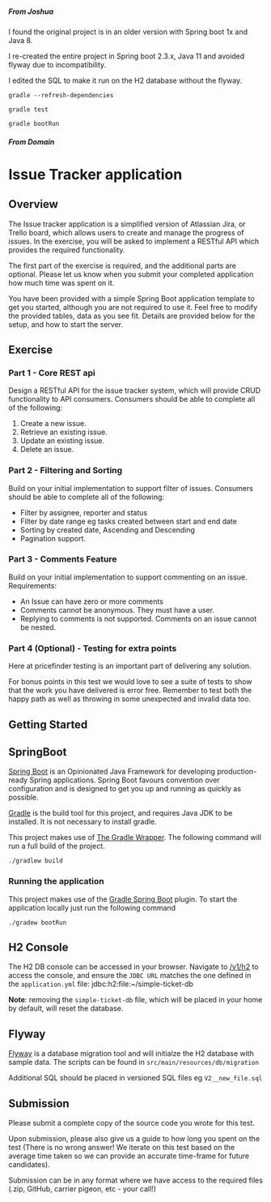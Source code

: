 ##### From Joshua #####

I found the original project is in an older version with Spring boot 1x and Java 8.

I re-created the entire project in Spring boot 2.3.x, Java 11 and avoided flyway due to incompatibility.

I edited the SQL to make it run on the H2 database without the flyway.


	gradle --refresh-dependencies

	gradle test

	gradle bootRun
	




##### From Domain #####
#  Issue Tracker application

## Overview

The Issue tracker application is a simplified version of Atlassian Jira, or Trello board, which allows users to create
and manage the progress of issues. In the exercise, you will be asked to implement a RESTful API which provides the
required functionality.

The first part of the exercise is required, and the additional parts are optional. Please let us know when you submit your completed application how much time was spent on it.

You have been provided with a simple Spring Boot application template to get you started, although you are not required
to use it. Feel free to modify the provided tables, data as you see fit. Details are provided below for the setup,
and how to start the server.


## Exercise

### Part 1 - Core REST api
Design a RESTful API for the issue tracker system, which will provide CRUD functionality to API consumers.
Consumers should be able to complete all of the following:

1. Create a new issue.
2. Retrieve an existing issue.
3. Update an existing issue.
3. Delete an issue.


### Part 2 - Filtering and Sorting

Build on your initial implementation to support filter of issues. Consumers should be
able to complete all of the following:

- Filter by assignee, reporter and status
- Filter by date range eg tasks created between start and end date
- Sorting by created date, Ascending and Descending
- Pagination support.


### Part 3 - Comments Feature

Build on your initial implementation to support commenting on an issue. Requirements:

- An Issue can have zero or more comments
- Comments cannot be anonymous. They must have a user.
- Replying to comments is not supported. Comments on an issue cannot be nested.

### Part 4 (Optional) - Testing for extra points

Here at pricefinder testing is an important part of delivering any solution.
 
For bonus points in this test we would love to see a suite of tests to show 
that the work you have delivered is error free. Remember to test both the happy path
 as well as throwing in some unexpected and invalid data too.

## Getting Started

## SpringBoot

[Spring Boot](https://projects.spring.io/spring-boot/) is an Opinionated Java Framework for developing production-ready
Spring applications. Spring Boot favours convention over configuration and is designed to get you up and running as
quickly as possible.


[Gradle](https://gradle.org/) is the build tool for this project, and requires Java JDK to be installed. It is not
necessary to install gradle.


This project makes use of [The Gradle Wrapper](https://docs.gradle.org/current/userguide/gradle_wrapper.html). The
following command will run a full build of the project.

    ./gradlew build


### Running the application

This project makes use of the
[Gradle Spring Boot](https://docs.spring.io/spring-boot/docs/current/reference/html/build-tool-plugins-gradle-plugin.html)
plugin. To start the application locally just run the following command


    ./gradew bootRun


## H2 Console

The H2 DB console can be accessed in your browser. Navigate to [/v1/h2](http://localhost:8080/v1/h2) to access the console,
and ensure the `JDBC URL` matches the one defined in the `application.yml` file: jdbc:h2:file:~/simple-ticket-db

**Note**: removing the `simple-ticket-db` file, which will be placed in your home by default, will reset the database.

## Flyway

[Flyway](https://flywaydb.org/) is a database migration tool and will initialze the H2 database with sample data. The
scripts can be found in `src/main/resources/db/migration`

Additional SQL should be placed in versioned SQL files eg `V2__new_file.sql`

## Submission
Please submit a complete copy of the source code you wrote for this test.

Upon submission, please also give us a guide to how long you spent on the test (There is no wrong answer! We iterate on this test based on the average time taken so we can provide an accurate time-frame for future candidates).

Submission can be in any format where we have access to the required files (.zip, GitHub, carrier pigeon, etc - your call!)